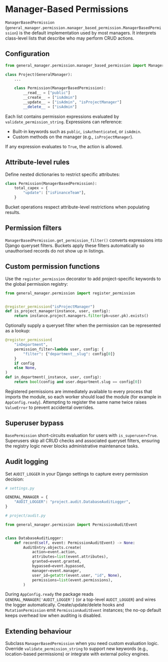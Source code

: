 # Manager-Based Permissions

`ManagerBasedPermission` (`general_manager.permission.manager_based_permission.ManagerBasedPermission`) is the default implementation used by most managers. It interprets class-level lists that describe who may perform CRUD actions.

## Configuration

```python
from general_manager.permission.manager_based_permission import ManagerBasedPermission

class Project(GeneralManager):
    ...

    class Permission(ManagerBasedPermission):
        __read__ = ["public"]
        __create__ = ["isAdmin"]
        __update__ = ["isAdmin", "isProjectManager"]
        __delete__ = ["isAdmin"]
```

Each list contains permission expressions evaluated by `validate_permission_string`. Expressions can reference:

- Built-in keywords such as `public`, `isAuthenticated`, or `isAdmin`.
- Custom methods on the manager (e.g., `isProjectManager`).

If any expression evaluates to `True`, the action is allowed.

## Attribute-level rules

Define nested dictionaries to restrict specific attributes:

```python
class Permission(ManagerBasedPermission):
    total_capex = {
        "update": ["isFinanceTeam"],
    }
```

Bucket operations respect attribute-level restrictions when populating results.

## Permission filters

`ManagerBasedPermission.get_permission_filter()` converts expressions into Django queryset filters. Buckets apply these filters automatically so unauthorised records do not show up in listings.

## Custom permission functions

Use the `register_permission` decorator to add project-specific keywords to the global permission registry:

```python
from general_manager.permission import register_permission


@register_permission("isProjectManager")
def is_project_manager(instance, user, config):
    return instance.project.managers.filter(pk=user.pk).exists()
```

Optionally supply a queryset filter when the permission can be represented as a lookup:

```python
@register_permission(
    "inDepartment",
    permission_filter=lambda user, config: {
        "filter": {"department__slug": config[0]}
    }
    if config
    else None,
)
def in_department(_instance, user, config):
    return bool(config and user.department.slug == config[0])
```

Registered permissions are immediately available to every process that imports the module, so each worker should load the module (for example in `AppConfig.ready`). Attempting to register the same name twice raises `ValueError` to prevent accidental overrides.

## Superuser bypass

`BasePermission` short-circuits evaluation for users with `is_superuser=True`. Superusers skip all CRUD checks and associated queryset filters, ensuring the registry logic never blocks administrative maintenance tasks.

## Audit logging

Set ``AUDIT_LOGGER`` in your Django settings to capture every permission decision:

```python
# settings.py

GENERAL_MANAGER = {
    "AUDIT_LOGGER": "project.audit.DatabaseAuditLogger",
}
```

```python
# project/audit.py

from general_manager.permission import PermissionAuditEvent


class DatabaseAuditLogger:
    def record(self, event: PermissionAuditEvent) -> None:
        AuditEntry.objects.create(
            action=event.action,
            attributes=list(event.attributes),
            granted=event.granted,
            bypassed=event.bypassed,
            manager=event.manager,
            user_id=getattr(event.user, "id", None),
            permissions=list(event.permissions),
        )
```

During ``AppConfig.ready`` the package reads ``GENERAL_MANAGER['AUDIT_LOGGER']`` (or a top-level ``AUDIT_LOGGER``) and wires the logger automatically. Create/update/delete hooks and `MutationPermission` emit `PermissionAuditEvent` instances; the no-op default keeps overhead low when auditing is disabled.

## Extending behaviour

Subclass `ManagerBasedPermission` when you need custom evaluation logic. Override `validate_permission_string` to support new keywords (e.g., location-based permissions) or integrate with external policy engines.
